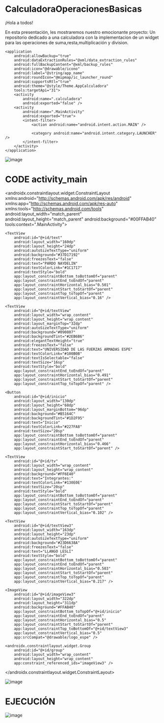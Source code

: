 # CalculadoraOperacionesBasicas
¡Hola a todos! 

En esta presentación, les mostraremos nuestro emocionante proyecto: 
Un repositorio dedicado a una calculadora con la implementacion de un widget para las operaciones de suma,resta,multiplicación y division.

<?xml version="1.0" encoding="utf-8"?>
<manifest xmlns:android="http://schemas.android.com/apk/res/android"
    xmlns:tools="http://schemas.android.com/tools">

    <application
        android:allowBackup="true"
        android:dataExtractionRules="@xml/data_extraction_rules"
        android:fullBackupContent="@xml/backup_rules"
        android:icon="@drawable/icono"
        android:label="@string/app_name"
        android:roundIcon="@mipmap/ic_launcher_round"
        android:supportsRtl="true"
        android:theme="@style/Theme.AppCalculadora"
        tools:targetApi="31">
        <activity
            android:name=".calculadora"
            android:exported="false" />
        <activity
            android:name=".MainActivity"
            android:exported="true">
            <intent-filter>
                <action android:name="android.intent.action.MAIN" />

                <category android:name="android.intent.category.LAUNCHER" />
            </intent-filter>
        </activity>
    </application>

</manifest>


![image](https://github.com/Lesli16/CalculadoraOperacionesBasicas/assets/133244295/58babe73-e26b-4cf7-9459-add7990876f8)



# CODE activity_main

<?xml version="1.0" encoding="utf-8"?>
<androidx.constraintlayout.widget.ConstraintLayout
    xmlns:android="http://schemas.android.com/apk/res/android"
    xmlns:app="http://schemas.android.com/apk/res-auto"
    xmlns:tools="http://schemas.android.com/tools"
    android:layout_width="match_parent"
    android:layout_height="match_parent"
    android:background="#00FFAB40"
    tools:context=".MainActivity">

    <TextView
        android:id="@+id/text"
        android:layout_width="160dp"
        android:layout_height="24dp"
        android:autoSizeTextType="uniform"
        android:background="#37D17192"
        android:freezesText="false"
        android:text="PARDO NAYDELIN"
        android:textColorLink="#1C1717"
        android:textStyle="bold"
        app:layout_constraintBottom_toBottomOf="parent"
        app:layout_constraintEnd_toEndOf="parent"
        app:layout_constraintHorizontal_bias="0.501"
        app:layout_constraintStart_toStartOf="parent"
        app:layout_constraintTop_toTopOf="parent"
        app:layout_constraintVertical_bias="0.16" />

    <TextView
        android:id="@+id/textView"
        android:layout_width="wrap_content"
        android:layout_height="wrap_content"
        android:layout_marginTop="32dp"
        android:autoSizeTextType="uniform"
        android:background="#090807"
        android:backgroundTint="#2EB6B6"
        android:elegantTextHeight="true"
        android:freezesText="false"
        android:text="UNIVERSIDAD DE LAS FUERZAS ARMADAS ESPE"
        android:textColorLink="#100B0B"
        android:textIsSelectable="false"
        android:textSize="16sp"
        android:textStyle="bold"
        app:layout_constraintEnd_toEndOf="parent"
        app:layout_constraintHorizontal_bias="0.491"
        app:layout_constraintStart_toStartOf="parent"
        app:layout_constraintTop_toTopOf="parent" />

    <Button
        android:id="@+id/inicio"
        android:layout_width="130dp"
        android:layout_height="68dp"
        android:layout_marginBottom="96dp"
        android:background="#B5164C"
        android:backgroundTint="#1D2F95"
        android:text="Inicio"
        android:textColorLink="#227FA8"
        android:textSize="20sp"
        app:layout_constraintBottom_toBottomOf="parent"
        app:layout_constraintEnd_toEndOf="parent"
        app:layout_constraintHorizontal_bias="0.466"
        app:layout_constraintStart_toStartOf="parent" />

    <TextView
        android:id="@+id/tv"
        android:layout_width="wrap_content"
        android:layout_height="wrap_content"
        android:background="#FF6E40"
        android:text="Integrantes:"
        android:textColorLink="#130E0E"
        android:textSize="20sp"
        android:textStyle="bold"
        app:layout_constraintBottom_toBottomOf="parent"
        app:layout_constraintEnd_toEndOf="parent"
        app:layout_constraintStart_toStartOf="parent"
        app:layout_constraintTop_toTopOf="parent"
        app:layout_constraintVertical_bias="0.102" />

    <TextView
        android:id="@+id/textView3"
        android:layout_width="163dp"
        android:layout_height="23dp"
        android:autoSizeTextType="uniform"
        android:background="#23D6638A"
        android:freezesText="false"
        android:text="LLANGO LESLI"
        android:textStyle="bold"
        app:layout_constraintBottom_toBottomOf="parent"
        app:layout_constraintEnd_toEndOf="parent"
        app:layout_constraintHorizontal_bias="0.503"
        app:layout_constraintStart_toStartOf="parent"
        app:layout_constraintTop_toTopOf="parent"
        app:layout_constraintVertical_bias="0.217" />

    <ImageView
        android:id="@+id/imageView3"
        android:layout_width="322dp"
        android:layout_height="311dp"
        android:background="#FFAB40"
        app:layout_constraintBottom_toTopOf="@+id/inicio"
        app:layout_constraintEnd_toEndOf="parent"
        app:layout_constraintHorizontal_bias="0.5"
        app:layout_constraintStart_toStartOf="parent"
        app:layout_constraintTop_toBottomOf="@+id/textView3"
        app:layout_constraintVertical_bias="0.5"
        app:srcCompat="@drawable/logo_espe" />

    <androidx.constraintlayout.widget.Group
        android:id="@+id/group"
        android:layout_width="wrap_content"
        android:layout_height="wrap_content"
        app:constraint_referenced_ids="imageView3" />

</androidx.constraintlayout.widget.ConstraintLayout>


![image](https://github.com/Lesli16/CalculadoraOperacionesBasicas/assets/133244295/17bd6077-648f-4744-b957-80da50153b7f)

# EJECUCIÓN

![image](https://github.com/Lesli16/CalculadoraOperacionesBasicas/assets/133244295/aa97c095-0760-445f-a379-18621e24b736)



